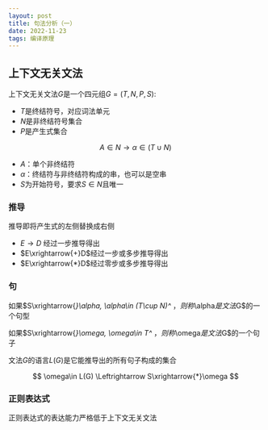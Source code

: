 ```yaml
---
layout: post
title: 句法分析（一）
date: 2022-11-23
tags: 编译原理
---
```


## 上下文无关文法

上下文无关文法$G$是一个四元组$G=(T,N,P,S)$:

- $T$是终结符号，对应词法单元
- $N$是非终结符号集合
- $P$是产生式集合

$$
A\in N\rightarrow \alpha\in (T\cup N)
$$

  - $A$：单个非终结符
- $\alpha$：终结符与非终结符构成的串，也可以是空串
- $S$为开始符号，要求$S\in N$且唯一

### 推导

推导即将产生式的左侧替换成右侧

- $E\rightarrow D$ 经过一步推导得出
- $E\xrightarrow{+}D$经过一步或多步推导得出
- $E\xrightarrow{*}D$经过零步或多步推导得出

### 句

如果$S\xrightarrow{*}\alpha, \alpha\in (T\cup N)^* $，则称$\alpha$是文法$G$的一个句型

如果$S\xrightarrow{*}\omega, \omega\in T^* $，则称$\omega$是文法$G$的一个句子

文法$G$的语言$L(G)$是它能推导出的所有句子构成的集合


$$
\omega\in L(G) \Leftrightarrow S\xrightarrow{*}\omega
$$


### 正则表达式

正则表达式的表达能力严格低于上下文无关文法